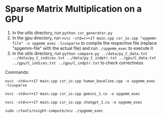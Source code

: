 # Sparse Matrix Multiplication on a GPU

1. In the utils directory, run `python csr_generator.py`
2. In the gpu directory, run `nvcc -std=c++17 main.cpp csr_io.cpp "spgemm-file" -o spgemm_exec -lcusparse` to compile the respective file (replace "spgemm-file" with the actual file) and run `./spgemm_exec` to execute it
3. In the utils directory, run `python compare.py ../data/py_C_data.txt ../data/py_C_indices.txt ../data/py_C_indptr.txt ../gpu/C_data.txt ../gpu/C_indices.txt ../gpu/C_indptr.txt` to check correctness

Commands:

`nvcc -std=c++17 main.cpp csr_io.cpp human_baseline.cpp -o spgemm_exec -lcusparse`

`nvcc -std=c++17 main.cpp csr_io.cpp gemini_1.cu -o spgemm_exec`

`nvcc -std=c++17 main.cpp csr_io.cpp chatgpt_1.cu -o spgemm_exec`

`sudo ~/tools/nsight-compute/ncu ./spgemm_exec`
